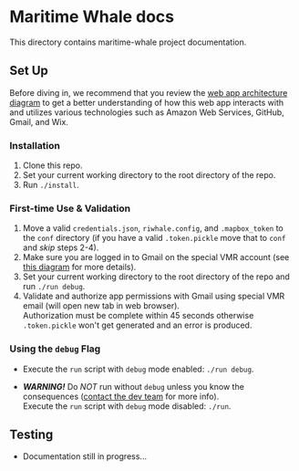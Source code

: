 # Maritime Whale docs

This directory contains maritime-whale project documentation.

## Set Up

Before diving in, we recommend that you review the [web app architecture diagram](diagrams/web-app-diagram.pdf) to get a better understanding of how this web app interacts with and utilizes various technologies such as Amazon Web Services, GitHub, Gmail, and Wix.

### Installation
1. Clone this repo.
2. Set your current working directory to the root directory of the repo.
3. Run `./install`.

### First-time Use & Validation
1. Move a valid `credentials.json`, `riwhale.config`, and `.mapbox_token` to the `conf` directory (if you have a valid `.token.pickle` move that to `conf` and _skip_ steps 2-4).
2. Make sure you are logged in to Gmail on the special VMR account (see [this diagram](diagrams/web-app-diagram.pdf) for more details).
3. Set your current working directory to the root directory of the repo and run `./run debug`.
4. Validate and authorize app permissions with Gmail using special VMR email (will open new tab in web browser).<br/>
Authorization must be complete within 45 seconds otherwise `.token.pickle` won't get generated and an error is produced.

### Using the `debug` Flag
* Execute the `run` script with `debug` mode enabled: `./run debug`.

* _**WARNING!**_ Do _NOT_ run without `debug` unless you know the consequences ([contact the dev team](mailto:dev.riwhale+help@gmail.com) for more info).<br/>
Execute the `run` script with `debug` mode disabled: `./run`.

## Testing

* Documentation still in progress...
